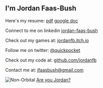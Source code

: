 ## I'm Jordan Faas-Bush
Here's my resume: [pdf](https://drive.google.com/file/d/147DIoEWiG1h01Kpcx50TIX-owGP6rEhs/view?usp=sharing) [google doc](https://docs.google.com/document/d/14-Ds21h6KN6pABaarOmOIMtYxzzYgPCjcv4rJTjM3co/edit?usp=sharing)

Connect to me on linkedin [jordan-faas-bush](https://www.linkedin.com/in/jordan-faas-bush/)

Check out my games at: [jordanfb.itch.io](https://jordanfb.itch.io)

Follow me on twitter: [@quickpocket](https://twitter.com/quickpocket)

Check out my code at: [github.com/jordanfb](https://github.com/jordanfb)

Contact me at: [jfaasbush@gmail.com](mailto:jfaasbush@gmail.com)


![Non-Orbital](https://jordanfb.github.io/planetFLybyPresentation.PNG)
[Are you Jordan?](./amIjordan.html)
